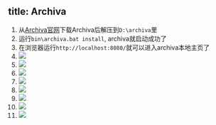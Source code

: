 title: Archiva
---

1. 从[Archiva官网]()下载Archiva后解压到`D:\archiva`里
2. 运行`bin\archiva.bat install`, archiva就启动成功了
3. 在浏览器运行`http://localhost:8080/`就可以进入archiva本地主页了
4. ![](https://raw.githubusercontent.com/wanggnim/website/images/Archiva/0.jpg)
5. ![](https://raw.githubusercontent.com/wanggnim/website/images/Archiva/1.jpg)
6. ![](https://raw.githubusercontent.com/wanggnim/website/images/Archiva/2.jpg)
7. ![](https://raw.githubusercontent.com/wanggnim/website/images/Archiva/3.jpg)
8. ![](https://raw.githubusercontent.com/wanggnim/website/images/Archiva/4.jpg)
9. ![](https://raw.githubusercontent.com/wanggnim/website/images/Archiva/5.jpg)
10. ![](https://raw.githubusercontent.com/wanggnim/website/images/Archiva/6.jpg)
11. ![](https://raw.githubusercontent.com/wanggnim/website/images/Archiva/7.jpg)